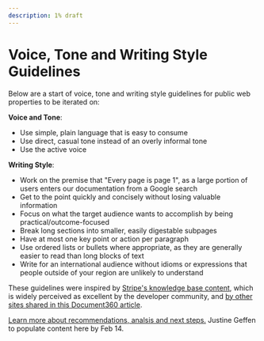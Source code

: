 ```yaml
---
description: 1% draft
---
```


# Voice, Tone and Writing Style Guidelines

Below are a start of voice, tone and writing style guidelines for public web properties to be iterated on:

**Voice and Tone**:
 - Use simple, plain language that is easy to consume
 - Use direct, casual tone instead of an overly informal tone
 - Use the active voice

**Writing Style**:
 - Work on the premise that "Every page is page 1", as a large portion of users enters our documentation from a Google search
 - Get to the point quickly and concisely without losing valuable information
 - Focus on what the target audience wants to accomplish by being practical/outcome-focused
 - Break long sections into smaller, easily digestable subpages
 - Have at most one key point or action per paragraph
 - Use ordered lists or bullets where appropriate, as they are generally easier to read than long blocks of text
 - Write for an international audience without idioms or expressions that people outside of your region are unlikely to understand

These guidelines were inspired by [Stripe's knowledge base content](https://document360.io/blog/tear-down-of-stripe-knowledge-base/), which is widely perceived as excellent by the developer community, and [by other sites shared in this Document360 article](https://document360.io/blog/10-knowledge-base-software-best-practice-examples/).

[Learn more about recommendations, analsis and next steps.](https://docs.google.com/document/d/1LNAgmKKtmRN1T7UCvOgcUbGiFfk8UXqcmCgF80-sVyQ)
Justine Geffen to populate content here by Feb 14.
